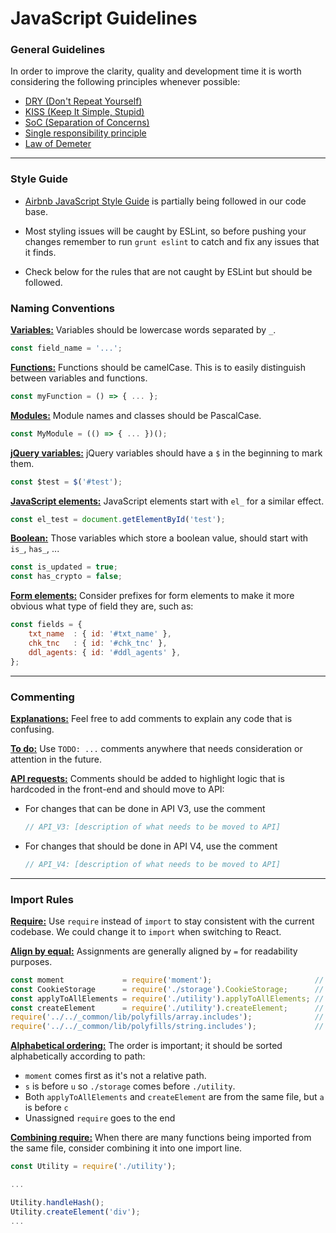 JavaScript Guidelines
=============

### General Guidelines
In order to improve the clarity, quality and development time it is worth considering the following principles whenever possible:
- [DRY (Don't Repeat Yourself)](https://en.wikipedia.org/wiki/Don't_repeat_yourself)
- [KISS (Keep It Simple, Stupid)](https://en.wikipedia.org/wiki/KISS_principle)
- [SoC (Separation of Concerns)](https://en.wikipedia.org/wiki/Separation_of_concerns)
- [Single responsibility principle](https://en.wikipedia.org/wiki/Single_responsibility_principle)
- [Law of Demeter](https://en.wikipedia.org/wiki/Law_of_Demeter)

---

### Style Guide

- [Airbnb JavaScript Style Guide](https://github.com/airbnb/javascript/blob/master/README.md) is partially being followed in our code base.

- Most styling issues will be caught by ESLint, so before pushing your changes remember to run `grunt eslint` to catch and fix any issues that it finds.

- Check below for the rules that are not caught by ESLint but should be followed.

### Naming Conventions

<a id="naming-conventions-variables"></a>
**[Variables:](#naming-conventions-variables)** Variables should be lowercase words separated by `_`.
    
```js
const field_name = '...';
```

<a id="naming-conventions-functions"></a>
**[Functions:](#naming-conventions-functions)** Functions should be camelCase. This is to easily distinguish between variables and functions.
    
```js
const myFunction = () => { ... };
```

<a id="naming-conventions-modules"></a>
**[Modules:](#naming-conventions-modules)** Module names and classes should be PascalCase.
    
```js
const MyModule = (() => { ... })();
```

<a id="naming-conventions-jquery-variables"></a>
**[jQuery variables:](#naming-conventions-jquery-variables)** jQuery variables should have a `$` in the beginning to mark them.
    
```js
const $test = $('#test');
```

<a id="naming-conventions-javascript-elements"></a>
**[JavaScript elements:](#naming-conventions-javascript-elements)** JavaScript elements start with `el_` for a similar effect.
    
```js
const el_test = document.getElementById('test');
``` 

<a id="naming-conventions-boolean"></a>
**[Boolean:](#naming-conventions-boolean)** Those variables which store a boolean value, should start with `is_`, `has_`, ...

```js
const is_updated = true;
const has_crypto = false;
```

<a id="naming-conventions-form-elements"></a>
**[Form elements:](#naming-conventions-form-elements)** Consider prefixes for form elements to make it more obvious what type of field they are, such as:

```js
const fields = {
    txt_name  : { id: '#txt_name' },
    chk_tnc   : { id: '#chk_tnc' },
    ddl_agents: { id: '#ddl_agents' },
};
```

---

### Commenting

<a id="commenting-explanations"></a>
**[Explanations:](#commenting-explanations)** Feel free to add comments to explain any code that is confusing.

<a id="commenting-todo"></a>
**[To do:](#commenting-todo)** Use `TODO: ...` comments anywhere that needs consideration or attention in the future.

<a id="commenting-api-requests"></a>
**[API requests:](#commenting-api-requests)** Comments should be added to highlight logic that is hardcoded in the front-end and should move to API:

- For changes that can be done in API V3, use the comment 
    
    ```js
    // API_V3: [description of what needs to be moved to API]
    ```

- For changes that should be done in API V4, use the comment 

    ```js
    // API_V4: [description of what needs to be moved to API]
    ```

---

### Import Rules

<a id="import-rules-require"></a>
**[Require:](#import-rules-require)** Use `require` instead of `import` to stay consistent with the current codebase. We could change it to `import` when switching to React.

<a id="import-rules-align-by-equal"></a>
**[Align by equal:](#import-rules-align-by-equal)** Assignments are generally aligned by `=` for readability purposes.

```js
const moment             = require('moment');                       // moment is an npm package
const CookieStorage      = require('./storage').CookieStorage;      // our own function
const applyToAllElements = require('./utility').applyToAllElements; // our own function
const createElement      = require('./utility').createElement;      // our own function
require('../../_common/lib/polyfills/array.includes');              // polyfill from lib folder
require('../../_common/lib/polyfills/string.includes');             // polyfill from lib folder
```

<a id="import-rules-alphabetical-ordering"></a>
**[Alphabetical ordering:](#import-rules-alphabetical-ordering)** The order is important; it should be sorted alphabetically according to path: 
    
- `moment` comes first as it's not a relative path.
- `s` is before `u` so `./storage` comes before `./utility`.
- Both `applyToAllElements` and `createElement` are from the same file, but `a` is before `c`
- Unassigned `require` goes to the end 

<a id="import-rules-combining-require"></a>
**[Combining require:](#import-rules-combining-require)** When there are many functions being imported from the same file, consider combining it into one import line.

```js
const Utility = require('./utility');

...

Utility.handleHash();
Utility.createElement('div');
...
```
